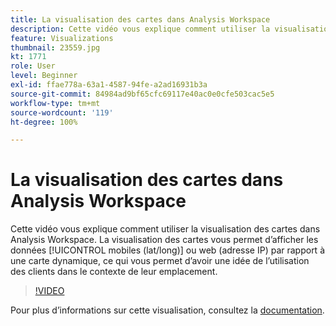 ```yaml
---
title: La visualisation des cartes dans Analysis Workspace
description: Cette vidéo vous explique comment utiliser la visualisation des cartes dans Analysis Workspace. La visualisation des cartes vous permet d’afficher les données mobiles (lat/long) ou web (adresse IP) par rapport à une carte dynamique, ce qui vous permet d’avoir une idée de l’utilisation des clients dans le contexte de leur emplacement.
feature: Visualizations
thumbnail: 23559.jpg
kt: 1771
role: User
level: Beginner
exl-id: ffae778a-63a1-4587-94fe-a2ad16931b3a
source-git-commit: 84984ad9bf65cfc69117e40ac0e0cfe503cac5e5
workflow-type: tm+mt
source-wordcount: '119'
ht-degree: 100%

---
```


# La visualisation des cartes dans Analysis Workspace

Cette vidéo vous explique comment utiliser la visualisation des cartes dans Analysis Workspace. La visualisation des cartes vous permet d’afficher les données [!UICONTROL mobiles (lat/long)] ou web (adresse IP) par rapport à une carte dynamique, ce qui vous permet d’avoir une idée de l’utilisation des clients dans le contexte de leur emplacement.

>[!VIDEO](https://video.tv.adobe.com/v/41503/?quality=12&learn=on&captions=fre_fr)

Pour plus dʼinformations sur cette visualisation, consultez la [documentation](https://experienceleague.adobe.com/docs/analytics/analyze/analysis-workspace/visualizations/map-visualization.html?lang=fr).
